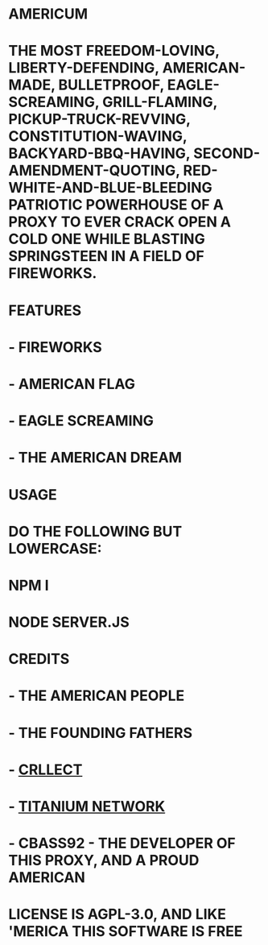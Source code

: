 # AMERICUM

# THE MOST FREEDOM-LOVING, LIBERTY-DEFENDING, AMERICAN-MADE, BULLETPROOF, EAGLE-SCREAMING, GRILL-FLAMING, PICKUP-TRUCK-REVVING, CONSTITUTION-WAVING, BACKYARD-BBQ-HAVING, SECOND-AMENDMENT-QUOTING, RED-WHITE-AND-BLUE-BLEEDING PATRIOTIC POWERHOUSE OF A PROXY TO EVER CRACK OPEN A COLD ONE WHILE BLASTING SPRINGSTEEN IN A FIELD OF FIREWORKS.

# FEATURES
# - FIREWORKS
# - AMERICAN FLAG
# - EAGLE SCREAMING
# - THE AMERICAN DREAM

# USAGE

# DO THE FOLLOWING BUT LOWERCASE:
# NPM I
# NODE SERVER.JS

# CREDITS
# - THE AMERICAN PEOPLE
# - THE FOUNDING FATHERS
# - [CRLLECT](https://github.com/crllect/How-to-make-an-ultraviolet-proxy)
# - [TITANIUM NETWORK](https://github.com/titaniumnetwork-dev/Ultraviolet)
# - CBASS92 - THE DEVELOPER OF THIS PROXY, AND A PROUD AMERICAN

# LICENSE IS AGPL-3.0, AND LIKE 'MERICA THIS SOFTWARE IS FREE